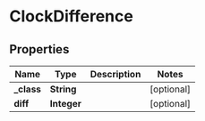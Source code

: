 

# ClockDifference

## Properties

Name | Type | Description | Notes
------------ | ------------- | ------------- | -------------
**_class** | **String** |  |  [optional]
**diff** | **Integer** |  |  [optional]




